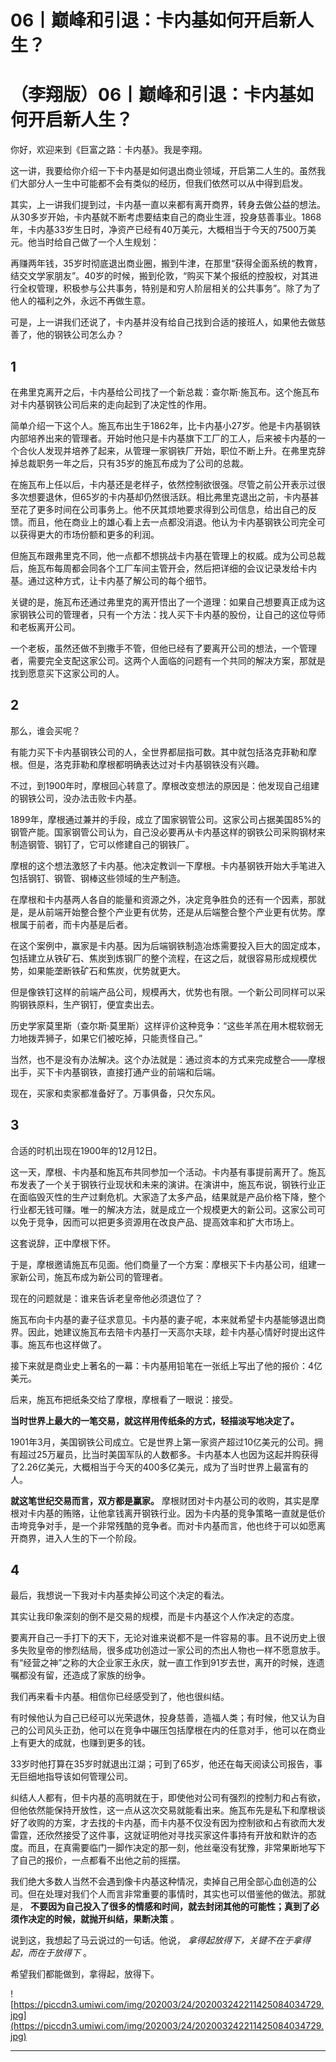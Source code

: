 # 06丨巅峰和引退：卡内基如何开启新人生？

# （李翔版）06丨巅峰和引退：卡内基如何开启新人生？

你好，欢迎来到《巨富之路：卡内基》。我是李翔。

这一讲，我要给你介绍一下卡内基是如何退出商业领域，开启第二人生的。虽然我们大部分人一生中可能都不会有类似的经历，但我们依然可以从中得到启发。

其实，上一讲我们提到过，卡内基一直以来都有离开商界，转身去做公益的想法。从30多岁开始，卡内基就不断考虑要结束自己的商业生涯，投身慈善事业。1868年，卡内基33岁生日时，净资产已经有40万美元，大概相当于今天的7500万美元。他当时给自己做了一个人生规划：

再赚两年钱，35岁时彻底退出商业圈，搬到牛津，在那里“获得全面系统的教育，结交文学家朋友”。40岁的时候，搬到伦敦，“购买下某个报纸的控股权，对其进行全权管理，积极参与公共事务，特别是和穷人阶层相关的公共事务”。除了为了他人的福利之外，永远不再做生意。

可是，上一讲我们还说了，卡内基并没有给自己找到合适的接班人，如果他去做慈善了，他的钢铁公司怎么办？

## 1

在弗里克离开之后，卡内基给公司找了一个新总裁：查尔斯·施瓦布。这个施瓦布对卡内基钢铁公司后来的走向起到了决定性的作用。

简单介绍一下这个人。施瓦布出生于1862年，比卡内基小27岁。他是卡内基钢铁内部培养出来的管理者。开始时他只是卡内基旗下工厂的工人，后来被卡内基的一个合伙人发现并培养了起来，从管理一家钢铁厂开始，职位不断上升。在弗里克辞掉总裁职务一年之后，只有35岁的施瓦布成为了公司的总裁。

在施瓦布上任以后，卡内基还是老样子，依然控制欲很强。尽管之前公开表示过很多次想要退休，但65岁的卡内基却仍然很活跃。相比弗里克退出之前，卡内基甚至花了更多时间在公司事务上。他不厌其烦地要求得到公司信息，给出自己的反馈。而且，他在商业上的雄心看上去一点都没消退。他认为卡内基钢铁公司完全可以获得更大的市场份额和更多的利润。

但施瓦布跟弗里克不同，他一点都不想挑战卡内基在管理上的权威。成为公司总裁后，施瓦布每周都会同各个工厂车间主管开会，然后把详细的会议记录发给卡内基。通过这种方式，让卡内基了解公司的每个细节。

关键的是，施瓦布还通过弗里克的离开悟出了一个道理：如果自己想要真正成为这家钢铁公司的管理者，只有一个方法：找人买下卡内基的股份，让自己的这位导师和老板离开公司。

一个老板，虽然还做不到撒手不管，但他已经有了要离开公司的想法，一个管理者，需要完全支配这家公司。这两个人面临的问题有一个共同的解决方案，那就是找到愿意买下这家公司的人。

## 2

那么，谁会买呢？

有能力买下卡内基钢铁公司的人，全世界都屈指可数。其中就包括洛克菲勒和摩根。但是，洛克菲勒和摩根都明确表达过对卡内基钢铁没有兴趣。

不过，到1900年时，摩根回心转意了。摩根改变想法的原因是：他发现自己组建的钢铁公司，没办法击败卡内基。

1899年，摩根通过兼并的手段，成立了国家钢管公司。这家公司占据美国85%的钢管产能。国家钢管公司认为，自己没必要再从卡内基这样的钢铁公司采购钢材来制造钢管、钢钉了，它可以修建自己的钢铁厂。

摩根的这个想法激怒了卡内基。他决定教训一下摩根。卡内基钢铁开始大手笔进入包括钢钉、钢管、钢棒这些领域的生产制造。

在摩根和卡内基两人各自的能量和资源之外，决定竞争胜负的还有一个因素，那就是，是从前端开始整合整个产业更有优势，还是从后端整合整个产业更有优势。摩根属于前者，而卡内基是后者。

在这个案例中，赢家是卡内基。因为后端钢铁制造冶炼需要投入巨大的固定成本，包括建立从铁矿石、焦炭到炼钢厂的整个流程，在这之后，就很容易形成规模优势，如果能垄断铁矿石和焦炭，优势就更大。

但是像铁钉这样的前端产品公司，规模再大，优势也有限。一个新公司同样可以采购钢铁原料，生产钢钉，便宜卖出去。

历史学家莫里斯（查尔斯·莫里斯）这样评价这种竞争：“这些羊羔在用木棍软弱无力地拨弄狮子，如果它们被吃掉，只能责怪自己。”

当然，也不是没有办法解决。这个办法就是：通过资本的方式来完成整合——摩根出手，买下卡内基钢铁，直接打通产业的前端和后端。

现在，买家和卖家都准备好了。万事俱备，只欠东风。

## 3

合适的时机出现在1900年的12月12日。

这一天，摩根、卡内基和施瓦布共同参加一个活动。卡内基有事提前离开了。施瓦布发表了一个关于钢铁行业现状和未来的演讲。在演讲中，施瓦布说，钢铁行业正在面临毁灭性的生产过剩危机。大家造了太多产品，结果就是产品价格下降，整个行业都无钱可赚。唯一的解决方法，就是成立一个规模更大的新公司。这家公司可以免于竞争，因而可以把更多资源用在改良产品、提高效率和扩大市场上。

这套说辞，正中摩根下怀。

于是，摩根邀请施瓦布见面。他们商量了一个方案：摩根买下卡内基公司，组建一家新公司，施瓦布成为新公司的管理者。

现在的问题就是：谁来告诉老皇帝他必须退位了？

施瓦布向卡内基的妻子征求意见。卡内基的妻子呢，本来就希望卡内基能够退出商界。因此，她建议施瓦布去陪卡内基打一天高尔夫球，趁卡内基心情好时提出这件事。施瓦布也这样做了。

接下来就是商业史上著名的一幕：卡内基用铅笔在一张纸上写出了他的报价：4亿美元。

后来，施瓦布把纸条交给了摩根，摩根看了一眼说：接受。

 **当时世界上最大的一笔交易，就这样用传纸条的方式，轻描淡写地决定了。**

1901年3月，美国钢铁公司成立。它是世界上第一家资产超过10亿美元的公司。拥有超过25万雇员，比当时美国军队的人数都多。卡内基本人也因为这起并购获得了2.26亿美元，大概相当于今天的400多亿美元，成为了当时世界上最富有的人。

 **就这笔世纪交易而言，双方都是赢家。** 摩根财团对卡内基公司的收购，其实是摩根对卡内基的贿赂，让他拿钱离开钢铁行业。因为卡内基的竞争策略一直就是低价击垮竞争对手，是一个非常残酷的竞争者。而对卡内基而言，他也终于可以如愿离开商界，进入人生的下一个阶段。

## 4

最后，我想说一下我对卡内基卖掉公司这个决定的看法。

其实让我印象深刻的倒不是交易的规模，而是卡内基这个人作决定的态度。

要离开自己一手打下的天下，无论对谁来说都不是一件容易的事。且不说历史上很多失败皇帝的惨烈结局，很多成功创造过一家公司的杰出人物也一样不愿意放手。有“经营之神”之称的大企业家王永庆，就一直工作到91岁去世，离开的时候，连遗嘱都没有留，还造成了家族的纷争。

我们再来看卡内基。相信你已经感受到了，他也很纠结。

有时候他认为自己已经可以光荣退休，投身慈善，造福人类；有时候，他又认为自己的公司风头正劲，他可以在竞争中碾压包括摩根在内的任意对手，他可以在商业上有更大的成就，也赚到更多的钱。

33岁时他打算在35岁时就退出江湖；可到了65岁，他还在每天阅读公司报告，事无巨细地指导该如何管理公司。

纠结人人都有，但卡内基的高明就在于，即使他对公司有强烈的控制力和占有欲，但他依然能保持开放性，这一点从这次交易就能看出来。施瓦布先是私下和摩根谈好了收购的方案，才去找的卡内基，而卡内基不仅没有因为控制欲和占有欲而大发雷霆，还欣然接受了这件事，这就证明他对寻找买家这件事持有开放和默许的态度。而且，在真需要临门一脚作决定的那一刻，他丝毫没有犹豫，非常果断地写下了自己的报价，一点都看不出他之前的摇摆。

我们绝大多数人当然不会遇到像卡内基这种情况，卖掉自己用全部心血创造的公司。但在处理对我们个人而言非常重要的事情时，其实也可以借鉴他的做法。那就是， **不要因为自己投入了很多的情感和时间，就去封闭其他的可能性；真到了必须作决定的时候，就抛开纠结，果断决策** 。

说到这，我想起了马云说过的一句话。他说， *拿得起放得下，关键不在于拿得起，而在于放得下* 。

希望我们都能做到，拿得起，放得下。

![https://piccdn3.umiwi.com/img/202003/24/202003242211425084034729.jpg](https://piccdn3.umiwi.com/img/202003/24/202003242211425084034729.jpg)

---
